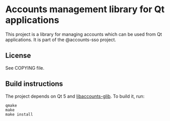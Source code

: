 Accounts management library for Qt applications
=================================================

This project is a library for managing accounts which can be used from Qt
applications. It is part of the @accounts-sso project.


License
-------

See COPYING file.


Build instructions
------------------

The project depends on Qt 5 and [libaccounts-glib](https://gitlab.com/accounts-sso/libaccounts-glib).
To build it, run:
```
qmake
make
make install
```
